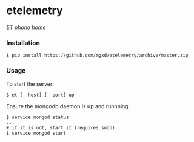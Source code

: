 # etelemetry
*ET phone home*

### Installation

```
$ pip install https://github.com/mgxd/etelemetry/archive/master.zip
```

### Usage

To start the server:

```
$ et [--host] [--port] up
```

Ensure the mongodb daemon is up and runnning

```
$ service mongod status
...
# if it is not, start it (requires sudo)
$ service mongod start
```
